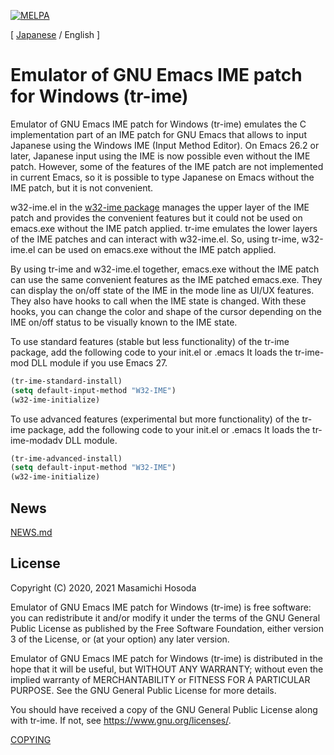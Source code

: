 [![MELPA](https://melpa.org/packages/tr-ime-badge.svg)](https://melpa.org/#/tr-ime)

[ [Japanese](./README.md) / English ]

# Emulator of GNU Emacs IME patch for Windows (tr-ime)

Emulator of GNU Emacs IME patch for Windows (tr-ime) emulates the C
implementation part of an IME patch for GNU Emacs that allows to input
Japanese using the Windows IME (Input Method Editor).  On Emacs 26.2 or
later, Japanese input using the IME is now possible even without the IME
patch.  However, some of the features of the IME patch are not implemented
in current Emacs, so it is possible to type Japanese on Emacs without the
IME patch, but it is not convenient.

w32-ime.el in the
[w32-ime package](https://github.com/trueroad/w32-ime.el)
manages the upper layer of the IME
patch and provides the convenient features but it could not be used on
emacs.exe without the IME patch applied.  tr-ime emulates the lower
layers of the IME patches and can interact with w32-ime.el.  So, using
tr-ime, w32-ime.el can be used on emacs.exe without the IME patch applied.

By using tr-ime and w32-ime.el together, emacs.exe without the IME patch
can use the same convenient features as the IME patched emacs.exe.  They
can display the on/off state of the IME in the mode line as UI/UX features.
They also have hooks to call when the IME state is changed.  With these
hooks, you can change the color and shape of the cursor depending on the
IME on/off status to be visually known to the IME state.

To use standard features (stable but less functionality) of the tr-ime
package, add the following code to your init.el or .emacs
It loads the tr-ime-mod DLL module if you use Emacs 27.

```el
(tr-ime-standard-install)
(setq default-input-method "W32-IME")
(w32-ime-initialize)
```

To use advanced features (experimental but more functionality) of the
tr-ime package, add the following code to your init.el or .emacs
It loads the tr-ime-modadv DLL module.

```el
(tr-ime-advanced-install)
(setq default-input-method "W32-IME")
(w32-ime-initialize)
```

## News

[NEWS.md](./NEWS.md)

## License

Copyright (C) 2020, 2021 Masamichi Hosoda

Emulator of GNU Emacs IME patch for Windows (tr-ime)
is free software: you can redistribute it and/or modify
it under the terms of the GNU General Public License as published by
the Free Software Foundation, either version 3 of the License, or
(at your option) any later version.

Emulator of GNU Emacs IME patch for Windows (tr-ime)
is distributed in the hope that it will be useful,
but WITHOUT ANY WARRANTY; without even the implied warranty of
MERCHANTABILITY or FITNESS FOR A PARTICULAR PURPOSE.  See the
GNU General Public License for more details.

You should have received a copy of the GNU General Public License
along with tr-ime.
If not, see <https://www.gnu.org/licenses/>.

[COPYING](./COPYING)
